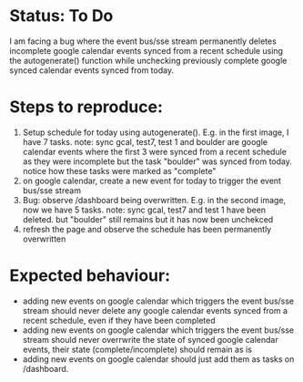 # Status: To Do
I am facing a bug where the event bus/sse stream permanently deletes incomplete google calendar events synced from a recent schedule using the autogenerate() function while unchecking previously complete google synced calendar events synced from today.

# Steps to reproduce:
1. Setup schedule for today using autogenerate(). E.g. in the first image, I have 7 tasks. note: sync gcal, test7, test 1 and boulder are google calendar events where the first 3 were synced from a recent schedule as they were incomplete but the task "boulder" was synced from today. notice how these tasks were marked as "complete"
2. on google calendar, create a new event for today to trigger the event bus/sse stream
3. Bug: observe /dashboard being overwritten. E.g. in the second image, now we have 5 tasks. note: sync gcal, test7 and test 1 have been deleted. but "boulder" still remains but it has now been unchekced
4. refresh the page and observe the schedule has been permanently overwritten


# Expected behaviour:
- adding new events on google calendar which triggers the event bus/sse stream should never delete any google calendar events synced from a recent schedule, even if they have been completed
- adding new events on google calendar which triggers the event bus/sse stream should never overrwrite the state of synced google calendar events, their state (complete/incomplete) should remain as is
- adding new events on google calendar should just add them as tasks on /dashboard.
